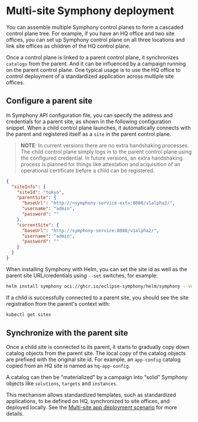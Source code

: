 # Multi-site Symphony deployment

You can assemble multiple Symphony control planes to form a cascaded control plane tree. For example, if you have an HQ office and two site offices, you can set up Symphony control plane on all three locations and link site offices as children of the HQ control plane.

Once a control plane is linked to a parent control plane, it synchronizes `catalogs` from the parent. And it can be influenced by a campaign running on the parent control plane. One typical usage is to use the HQ office to control deployment of a standardized application across multiple site offices.

## Configure a parent site

In Symphony API configuration file, you can specify the address and credentials for a parent site, as shown in the following configuration snippet.
When a child control plane launches, it automatically connects with the parent and registered itself as a `site` in the parent control plane.

> **NOTE**: In current versions there are no extra handshaking processes. The child control plane simply logs in to the parent control plane using the configured credential. In future versions, an extra handshaking process is planned for things like attestation and acquisition of an operational certificate before a child can be registered.

```json
{
  "siteInfo": {
    "siteId": "tokyo",
    "parentSite": {
      "baseUrl": "http://<symphony-service-ext>:8080/v1alpha2/",
      "username": "admin",
      "password": ""
    },
    "currentSite": {
      "baseUrl": "http://symphony-service:8080/v1alpha2/",
      "username": "admin",
      "password": ""
    }
  }
}
```

When installing Symphony with Helm, you can set the site id as well as the parent site URL/credentials using `--set` switches, for example:

```bash
helm install symphony oci://ghcr.io/eclipse-symphony/helm/symphony --version 0.45.31 --set siteId=tokyo --set parent.url=http://<parent's symphony-service-ext IP>:8080/v1alpha2/
```

If a child is successfully connected to a parent site, you should see the site registration from the parent's context with:

```bash
kubectl get sites
```

## Synchronize with the parent site

Once a child site is connected to its parent, it starts to gradually copy down catalog objects from the parent site. The local copy of the catalog objects are prefixed with the original site id. For example, an `app-config` catalog copied from an HQ site is named as `hq-app-config`.

A catalog can then be “materialized” by a campaign into “solid” Symphony objects like `solutions`, `targets` and `instances`.

This mechanism allows standardized templates, such as standardized applications, to be defined on HQ, synchronized to site offices, and deployed locally. See the [Multi-site app deployment scenario](../scenarios/multisite-deployment.md) for more details.
